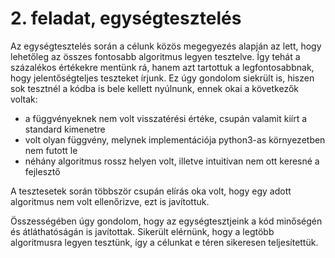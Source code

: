 # 2. feladat, egységtesztelés

Az egységtesztelés során a célunk közös megegyezés alapján az lett, hogy lehetőleg az összes fontosabb algoritmus legyen tesztelve. Így tehát a százalékos értékekre mentünk rá, hanem azt tartottuk a legfontosabbnak, hogy jelentőségteljes teszteket írjunk. Ez úgy gondolom siekrült is, hiszen sok tesztnél a kódba is bele kellett nyúlnunk, ennek okai a következők voltak:
- a függvényeknek nem volt visszatérési értéke, csupán valamit kiírt a standard kimenetre
- volt olyan függvény, melynek implementációja python3-as környezetben nem futott le
- néhány algoritmus rossz helyen volt, illetve intuitívan nem ott keresné a fejlesztő

A tesztesetek során többször csupán elírás oka volt, hogy egy adott algoritmus nem volt ellenőrizve, ezt is javítottuk. 

Összességében úgy gondolom, hogy az egységtesztjeink a kód minőségén és átláthatóságán is javítottak. Sikerült elérnünk, hogy a legtöbb algoritmusra legyen tesztünk, így a célunkat e téren sikeresen teljesítettük. 
